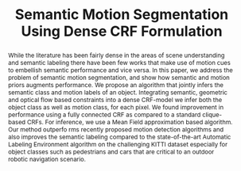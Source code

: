 ---
layout: project-page-new
title: "Semantic Motion Segmentation Using Dense CRF Formulation"
authors:
  - name: N Dinesh Reddy
    sup: #
  - name: Prateek Singhal
    sup: #
  - name: K. Madhava Krishna
    sup: #
affiliations:
  - name: IIIT Hyderabad, India
    link: https://robotics.iiit.ac.in
    sup: #
permalink: /publications/2014/Reddy_Semantic-Motion/
abstract: "While the literature has been fairly dense in the areas of scene understanding and semantic labeling there have been few works that make use of motion cues to embellish semantic performance and vice versa. In this paper, we address the problem of semantic motion segmentation, and show how semantic and motion priors augments performance. We propose an algorithm that jointly infers the semantic class and motion labels of an object. Integrating semantic, geometric
and optical flow based constraints into a dense CRF-model we infer both the object class as well as motion class, for each pixel. We found improvement in performance using a fully connected CRF as compared to a standard clique-based CRFs. For inference, we use a Mean Field approximation
based algorithm. Our method outperfo rms recently proposed motion detection algorithms and also improves the semantic labeling compared to the state-of-the-art Automatic Labeling Environment algorithm on the challenging KITTI dataset especially for object classes such as pedestrians and
cars that are critical to an outdoor robotic navigation scenario."
paper: https://robotics.iiit.ac.in/uploads/Main/Publications/Dinesh_etal_ICVGIP_14.pdf
#video: https://robotics.iiit.ac.in/videos/Semantic_Motion_Segmentation.mp4
iframe: https://www.youtube.com/embed/TR1dkKaNSVc

---